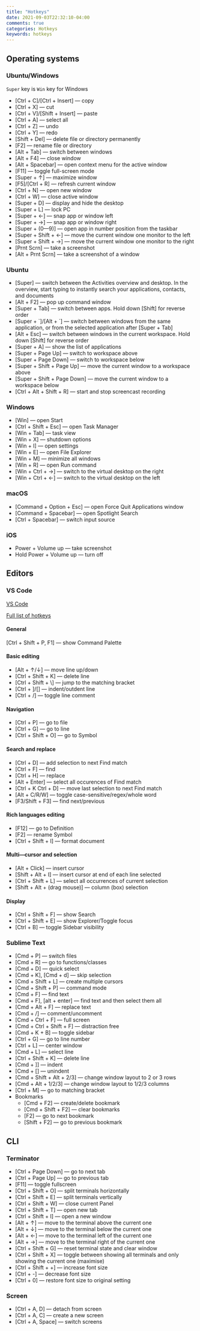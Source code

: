 ```yaml
---
title: "Hotkeys"
date: 2021-09-03T22:32:10-04:00
comments: true
categories: Hotkeys
keywords: hotkeys
---
```


## Operating systems

### Ubuntu/Windows
`Super` key is `Win` key for Windows

* [Ctrl + C]/[Ctrl + Insert] — copy
* [Ctrl + X] — cut
* [Ctrl + V]/[Shift + Insert] — paste
* [Ctrl + A] — select all
* [Ctrl + Z] — undo
* [Ctrl + Y] — redo
* [Shift + Del] — delete file or directory permanently
* [F2] — rename file or directory
* [Alt + Tab] — switch between windows
* [Alt + F4] — close window
* [Alt + Spacebar] — open context menu for the active window
* [F11] — toggle full-screen mode
* [Super + ↑] — maximize window
* [F5]/[Ctrl + R] — refresh current window
* [Ctrl + N] — open new window
* [Ctrl + W] — close active window
* [Super + D] — display and hide the desktop
* [Super + L] — lock PC
* [Super + ←] — snap app or window left
* [Super + →] — snap app or window right
* [Super + (0—9)] — open app in number position from the taskbar
* [Super + Shift + ←] — move the current window one monitor to the left
* [Super + Shift + →] — move the current window one monitor to the right
* [Prnt Scrn] — take a screenshot
* [Alt + Prnt Scrn] — take a screenshot of a window

### Ubuntu
* [Super] — switch between the Activities overview and desktop. In the overview, start typing to instantly search your applications, contacts, and documents
* [Alt + F2] — pop up command window
* [Super + Tab] — switch between apps. Hold down [Shift] for reverse order
* [Super + \`]/[Alt + \`] — switch between windows from the same application, or from the selected application after [Super + Tab]
* [Alt + Esc] — switch between windows in the current workspace. Hold down [Shift] for reverse order
* [Super + A] — show the list of applications
* [Super + Page Up] — switch to workspace above
* [Super + Page Down] — switch to workspace below
* [Super + Shift + Page Up] — move the current window to a workspace above
* [Super + Shift + Page Down] — move the current window to a workspace below
* [Ctrl + Alt + Shift + R] — start and stop screencast recording

### Windows
* [Win] — open Start
* [Ctrl + Shift + Esc] — open Task Manager
* [Win + Tab] — task view
* [Win + X] — shutdown options
* [Win + I] — open settings
* [Win + E] — open File Explorer
* [Win + M] — minimize all windows
* [Win + R]	— open Run command
* [Win + Ctrl + →] — switch to the virtual desktop on the right
* [Win + Ctrl + ←] — switch to the virtual desktop on the left

### macOS
* [Command + Option + Esc] — open Force Quit Applications window
* [Command + Spacebar] — open Spotlight Search
* [Ctrl + Spacebar] — switch input source

### iOS
* Power + Volume up — take screenshot
* Hold Power + Volume up — turn off

## Editors

### VS Code
[VS Code](https://code.visualstudio.com/)

[Full list of hotkeys](https://code.visualstudio.com/shortcuts/keyboard-shortcuts-linux.pdf)

#### General
[Ctrl + Shift + P, F1] — show Command Palette

#### Basic editing
* [Alt + ↑/↓] — move line up/down
* [Ctrl + Shift + K] — delete line
* [Ctrl + Shift + \\] — jump to the matching bracket
* [Ctrl + ]/\[] — indent/outdent line
* [Ctrl + /] — toggle line comment

#### Navigation
* [Ctrl + P] — go to file
* [Ctrl + G] — go to line
* [Ctrl + Shift + O] — go to Symbol

#### Search and replace
* [Ctrl + D] — add selection to next Find match
* [Ctrl + F] — find
* [Ctrl + H] — replace
* [Alt + Enter] — select all occurences of Find match
* [Ctrl + K Ctrl + D] — move last selection to next Find match
* [Alt + C/R/W] — toggle case-sensitive/regex/whole word
* [F3/Shift + F3] — find next/previous

#### Rich languages editing
* [F12] — go to Definition
* [F2] — rename Symbol
* [Ctrl + Shift + I] — format document

#### Multi—cursor and selection
* [Alt + Click] — insert cursor
* [Shift + Alt + I] — insert cursor at end of each line selected
* [Ctrl + Shift + L] — select all occurrences of current selection
* [Shift + Alt + (drag mouse)] — column (box) selection

#### Display
* [Ctrl + Shift + F] — show Search
* [Ctrl + Shift + E] — show Explorer/Toggle focus
* [Ctrl + B] — toggle Sidebar visibility

### Sublime Text
* [Cmd + P] — switch files
* [Cmd + R] — go to functions/classes
* [Cmd + D] — quick select
* [Cmd + K], [Cmd + d] — skip selection
* [Cmd + Shift + L] — create multiple cursors
* [Cmd + Shift + P] — command mode
* [Cmd + F] — find text
* [Cmd + F], [alt + enter] —  find text and then select them all
* [Cmd + Alt + F] — replace text
* [Cmd + /] — comment/uncomment
* [Cmd + Ctrl + F] — full screen
* [Cmd + Ctrl + Shift + F] — distraction free
* [Cmd + K + B] — toggle sidebar
* [Ctrl + G] — go to line number
* [Ctrl + L] — center window
* [Cmd + L] — select line
* [Ctrl + Shift + K] — delete line
* [Cmd + ]] — indent
* [Cmd + [] — unindent
* [Cmd + Shift + Alt + 2/3] — change window layout to 2 or 3 rows
* [Cmd + Alt + 1/2/3] — change window layout to 1/2/3 columns
* [Ctrl + M] — go to matching bracket
* Bookmarks
    * [Cmd + F2] — create/delete bookmark
    * [Cmd + Shift + F2] — clear bookmarks
    * [F2] — go to next bookmark
    * [Shift + F2] — go to previous bookmark

## CLI

### Terminator
* [Ctrl + Page Down] — go to next tab
* [Ctrl + Page Up] — go to previous tab
* [F11] — toggle fullscreen
* [Ctrl + Shift + O] — split terminals horizontally
* [Ctrl + Shift + E] — split terminals vertically
* [Ctrl + Shift + W] — close current Panel
* [Ctrl + Shift + T] — open new tab
* [Ctrl + Shift + I] — open a new window
* [Alt + ↑] — move to the terminal above the current one
* [Alt + ↓] — move to the terminal below the current one
* [Alt + ←] — move to the terminal left of the current one
* [Alt + →] — move to the terminal right of the current one
* [Ctrl + Shift + G] — reset terminal state and clear window
* [Ctrl + Shift + X] — toggle between showing all terminals and only showing the current one (maximise)
* [Ctrl + Shift + +] — increase font size
* [Ctrl + -] — decrease font size
* [Ctrl + 0] — restore font size to original setting

### Screen
* [Ctrl + A, D] — detach from screen
* [Ctrl + A, C] — create a new screen
* [Ctrl + A, Space] — switch screens
